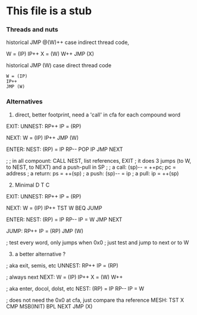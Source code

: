 
# This file is a stub

### Threads and nuts

 historical JMP @(W)++
 case indirect thread code, 

   W = (IP)
   IP++
   X = (W)
   W++
   JMP (X)

 historical JMP (W)
 case direct thread code
    
    W = (IP)
    IP++
    JMP (W)

### Alternatives

1)  direct, better footprint, need a 'call' in cfa 
    for each compound word

EXIT:
UNNEST:
    RP++
    IP = (RP)

NEXT:
    W = (IP)
    IP++
    JMP (W)

ENTER:
NEST:
    (RP) = IP
    RP--
    POP IP 
    JMP NEXT

;
; in all compount: CALL NEST, list references, EXIT
; it does 3 jumps (to W, to NEST, to NEXT) and a push-pull in SP
;
; a call: (sp)-- = ++pc; pc = address
; a return: ps = ++(sp)
; a push: (sp)-- = ip 
; a pull: ip = ++(sp)

2) Minimal D T C

EXIT:
UNNEST:
    RP++
    IP = (RP)

NEXT:
    W = (IP)
    IP++
    TST W
    BEQ JUMP

ENTER:
NEST:
    (RP) = IP
    RP--
    IP = W
    JMP NEXT

JUMP:
    RP++
    IP = (RP)
    JMP (W)

; test every word, only jumps when 0x0
; just test and jump to next or to W

3) a better alternative ?

; aka exit, semis, etc
UNNEST:
    RP++
    IP = (RP)

; always next
NEXT:
    W = (IP)
    IP++
    X = (W)
    W++

; aka enter, docol, dolst, etc
NEST:
    (RP) = IP
    RP--
    IP = W

; does not need the 0x0 at cfa, just compare tha reference
MESH:
    TST X
    CMP MSB(INIT)
    BPL NEXT
    JMP (X)

